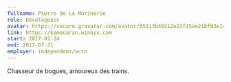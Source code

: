 ```yaml
---
fullname: Pierre de La Morinerie
role: Développeur
avatar: https://secure.gravatar.com/avatar/05113b49212e22f15ee21bf03e149d8e.jpg?s=512
link: https://kemenaran.winosx.com
start: 2017-01-24
end: 2017-07-31
employer: independent/octo
---
```


Chasseur de bogues, amoureux des trains.
